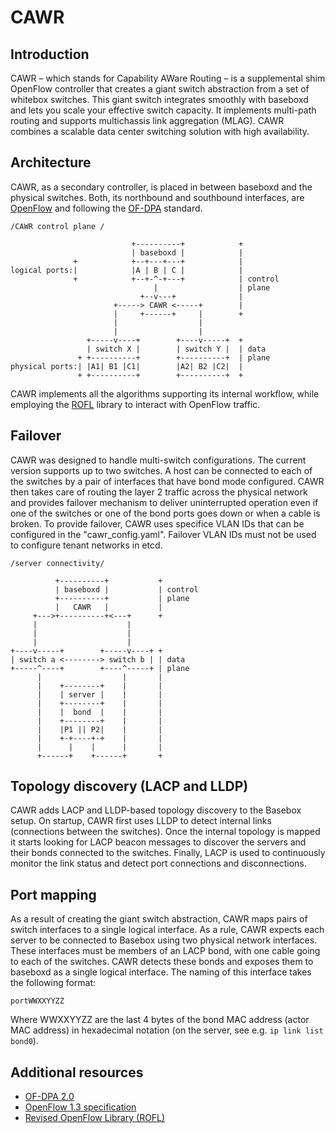 # CAWR
## Introduction
CAWR – which stands for Capability AWare Routing – is a supplemental shim OpenFlow controller that creates a giant switch abstraction from a set of whitebox switches. This giant switch integrates smoothly with baseboxd and lets you scale your effective switch capacity. It implements multi-path routing and supports multichassis link aggregation (MLAG). CAWR combines a scalable data center switching solution with high availability.

## Architecture
CAWR, as a secondary controller, is placed in between baseboxd and the physical switches. Both, its northbound and southbound interfaces, are [OpenFlow][of] and following the [OF-DPA][ofdpa] standard.

```text
/CAWR control plane /

                           +----------+            +
                           | baseboxd |            |
              +            +--+---+---+            |
logical ports:|            |A | B | C |            |
              +            +--+-^-+---+            | control
                                |                  | plane
                             +--v---+              |
                       +-----> CAWR <-----+        |
                       |     +------+     |        +
                       |                  |
                       |                  |
                 +-----v----+        +----v-----+  +
                 | switch X |        | switch Y |  | data
               + +----------+        +----------+  | plane
physical ports:| |A1| B1 |C1|        |A2| B2 |C2|  |
               + +----------+        +----------+  +

```

CAWR implements all the algorithms supporting its internal workflow, while employing the [ROFL][rofl] library to interact with OpenFlow traffic.

## Failover
CAWR was designed to handle multi-switch configurations. The current version supports up to two switches.
A host can be connected to each of the switches by a pair of interfaces that have bond mode configured.
CAWR then takes care of routing the layer 2 traffic across the physical network and provides failover mechanism to deliver uninterrupted operation even if one of the switches or one of the bond ports goes down or when a cable is broken.
To provide failover, CAWR uses specifice VLAN IDs that can be configured in the "cawr_config.yaml". Failover VLAN IDs must not be used to configure tenant networks in etcd.

```text
/server connectivity/

          +----------+           +
          | baseboxd |           | control
          +----------+           | plane
          |   CAWR   |           |
     +--->+----------+<---+      +
     |                    |
     |                    |
     |                    |
+----v-----+        +-----v----+ +
| switch a <--------> switch b | | data
+-----^----+        +----^-----+ | plane
      |                  |       |
      |    +--------+    |       |
      |    | server |    |       |
      |    +--------+    |       |
      |    |  bond  |    |       |
      |    +--------+    |       |
      |    |P1 || P2|    |       |
      |    +-+----+-+    |       |
      |      |    |      |       |
      +------+    +------+       +
```

## Topology discovery (LACP and LLDP)
CAWR adds LACP and LLDP-based topology discovery to the Basebox setup.
On startup, CAWR first uses LLDP to detect internal links (connections between the switches).
Once the internal topology is mapped it starts looking for LACP beacon messages to discover the servers and their bonds connected to the switches. Finally, LACP is used to continuously monitor the link status and detect port connections and disconnections.


## Port mapping
As a result of creating the giant switch abstraction, CAWR maps pairs of switch interfaces to a single logical interface.
As a rule, CAWR expects each server to be connected to Basebox using two physical network interfaces. These interfaces must be members of an LACP bond, with one cable going to each of the switches. CAWR detects these bonds and exposes them to baseboxd as a single logical interface.
The naming of this interface takes the following format:

```text
portWWXXYYZZ
```

Where WWXXYYZZ are the last 4 bytes of the bond MAC address (actor MAC address) in hexadecimal notation (on the server, see e.g. `ip link list bond0`).

## Additional resources
* [OF-DPA 2.0][ofdpa]
* [OpenFlow 1.3 specification][of]
* [Revised OpenFlow Library (ROFL)][rofl]

[ofdpa]: https://github.com/Broadcom-Switch/of-dpa (OF-DPA Github link)
[rofl]: https://www.github.com/bisdn/rofl-common (ROFL Github Link)
[of]: https://www.opennetworking.org/images/stories/downloads/sdn-resources/onf-specifications/openflow/openflow-spec-v1.3.0.pdf (OpenFlow v1.3 specification pdf)

